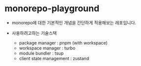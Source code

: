 # monorepo-playground

- monorepo에 대한 기본적인 개념을 간단하게 적용해보는 레포입니다.

- 사용하려고하는 기술스택
  - package manager : pnpm (with workspace)
  - workspace manager : turbo
  - module bundler : tsup
  - client state management : zustand

